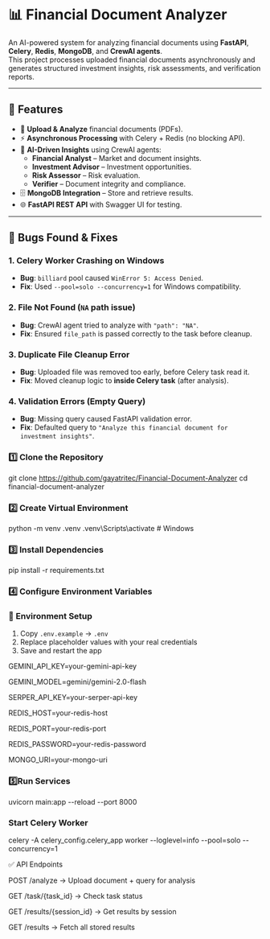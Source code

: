 # 📊 Financial Document Analyzer  

An AI-powered system for analyzing financial documents using **FastAPI**, **Celery**, **Redis**, **MongoDB**, and **CrewAI agents**.  
This project processes uploaded financial documents asynchronously and generates structured investment insights, risk assessments, and verification reports.  

---

## 🚀 Features  
- 📂 **Upload & Analyze** financial documents (PDFs).  
- ⚡ **Asynchronous Processing** with Celery + Redis (no blocking API).  
- 🧠 **AI-Driven Insights** using CrewAI agents:  
  - **Financial Analyst** – Market and document insights.  
  - **Investment Advisor** – Investment opportunities.  
  - **Risk Assessor** – Risk evaluation.  
  - **Verifier** – Document integrity and compliance.  
- 🗄️ **MongoDB Integration** – Store and retrieve results.  
- 🌐 **FastAPI REST API** with Swagger UI for testing.  

---

## 🐞 Bugs Found & Fixes  

### 1. **Celery Worker Crashing on Windows**  
- **Bug**: `billiard` pool caused `WinError 5: Access Denied`.  
- **Fix**: Used `--pool=solo --concurrency=1` for Windows compatibility.  

### 2. **File Not Found (`NA` path issue)**  
- **Bug**: CrewAI agent tried to analyze with `"path": "NA"`.  
- **Fix**: Ensured `file_path` is passed correctly to the task before cleanup.  

### 3. **Duplicate File Cleanup Error**  
- **Bug**: Uploaded file was removed too early, before Celery task read it.  
- **Fix**: Moved cleanup logic to **inside Celery task** (after analysis).  

### 4. **Validation Errors (Empty Query)**  
- **Bug**: Missing query caused FastAPI validation error.  
- **Fix**: Defaulted query to `"Analyze this financial document for investment insights"`.  


### 1️⃣ Clone the Repository  

git clone https://github.com/gayatritec/Financial-Document-Analyzer
cd financial-document-analyzer

### 2️⃣ Create Virtual Environment


python -m venv .venv
.venv\Scripts\activate   # Windows

### 3️⃣ Install Dependencies

pip install -r requirements.txt

### 4️⃣ Configure Environment Variables

### 🔑 Environment Setup
1. Copy `.env.example` → `.env`
2. Replace placeholder values with your real credentials
3. Save and restart the app

GEMINI_API_KEY=your-gemini-api-key

GEMINI_MODEL=gemini/gemini-2.0-flash

SERPER_API_KEY=your-serper-api-key

REDIS_HOST=your-redis-host

REDIS_PORT=your-redis-port

REDIS_PASSWORD=your-redis-password

MONGO_URI=your-mongo-uri

### 5️⃣Run Services
uvicorn main:app --reload --port 8000

### Start Celery Worker

celery -A celery_config.celery_app worker --loglevel=info --pool=solo --concurrency=1


✅ API Endpoints

POST /analyze → Upload document + query for analysis

GET /task/{task_id} → Check task status

GET /results/{session_id} → Get results by session

GET /results → Fetch all stored results




 








